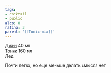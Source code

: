 ```yaml
---
tags:
- cocktail
- public
alco: 8
rating: 3
parent: '[[Tonic-mix]]'
---
```


[Джин](%D0%94%D0%B6%D0%B8%D0%BD.md) 40 мл  
[Тоник](%D0%A2%D0%BE%D0%BD%D0%B8%D0%BA.md) 160 мл  
Лед

Почти легко, но еще меньше делать смысла нет
